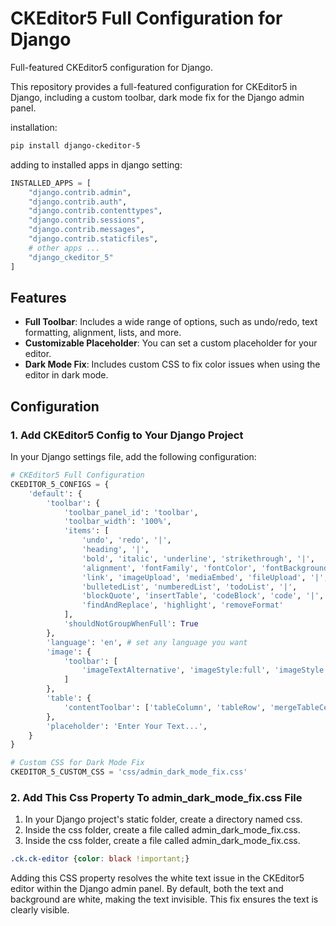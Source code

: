# CKEditor5 Full Configuration for Django
Full-featured CKEditor5 configuration for Django.

This repository provides a full-featured configuration for CKEditor5 in Django, including a custom toolbar, dark mode fix for the Django admin panel.

installation:
```bash
pip install django-ckeditor-5
```

adding to installed apps in django setting:
```python
INSTALLED_APPS = [
    "django.contrib.admin",
    "django.contrib.auth",
    "django.contrib.contenttypes",
    "django.contrib.sessions",
    "django.contrib.messages",
    "django.contrib.staticfiles",
    # other apps ...
    "django_ckeditor_5"
]
```

## Features

- **Full Toolbar**: Includes a wide range of options, such as undo/redo, text formatting, alignment, lists, and more.
- **Customizable Placeholder**: You can set a custom placeholder for your editor.
- **Dark Mode Fix**: Includes custom CSS to fix color issues when using the editor in dark mode.

## Configuration

### 1. Add CKEditor5 Config to Your Django Project

In your Django settings file, add the following configuration:
```python
# CKEditor5 Full Configuration
CKEDITOR_5_CONFIGS = {
    'default': {
        'toolbar': {
            'toolbar_panel_id': 'toolbar',
            'toolbar_width': '100%',
            'items': [
                'undo', 'redo', '|',
                'heading', '|',
                'bold', 'italic', 'underline', 'strikethrough', '|',
                'alignment', 'fontFamily', 'fontColor', 'fontBackgroundColor', '|',
                'link', 'imageUpload', 'mediaEmbed', 'fileUpload', '|',
                'bulletedList', 'numberedList', 'todoList', '|',
                'blockQuote', 'insertTable', 'codeBlock', 'code', '|',
                'findAndReplace', 'highlight', 'removeFormat'
            ],
            'shouldNotGroupWhenFull': True
        },
        'language': 'en', # set any language you want
        'image': {
            'toolbar': [
                'imageTextAlternative', 'imageStyle:full', 'imageStyle:side'
            ]
        },
        'table': {
            'contentToolbar': ['tableColumn', 'tableRow', 'mergeTableCells']
        },
        'placeholder': 'Enter Your Text...',
    }
}

# Custom CSS for Dark Mode Fix
CKEDITOR_5_CUSTOM_CSS = 'css/admin_dark_mode_fix.css'
```

### 2. Add This Css Property To admin_dark_mode_fix.css File
1. In your Django project's static folder, create a directory named css.
2. Inside the css folder, create a file called admin_dark_mode_fix.css.
3. Inside the css folder, create a file called admin_dark_mode_fix.css.
```css
.ck.ck-editor {color: black !important;}
```
Adding this CSS property resolves the white text issue in the CKEditor5 editor within the Django admin panel. By default, both the text and background are white, making the text invisible. This fix ensures the text is clearly visible.
